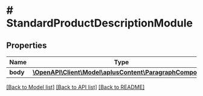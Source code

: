 # # StandardProductDescriptionModule

## Properties

Name | Type | Description | Notes
------------ | ------------- | ------------- | -------------
**body** | [**\OpenAPI\Client\Model\aplusContent\ParagraphComponent**](ParagraphComponent.md) |  |

[[Back to Model list]](../../README.md#models) [[Back to API list]](../../README.md#endpoints) [[Back to README]](../../README.md)
